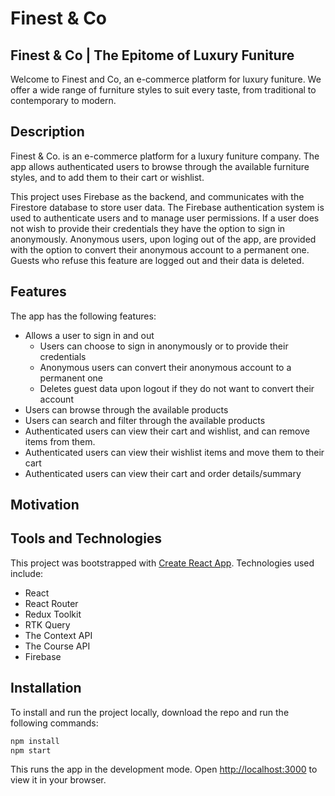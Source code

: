 # Finest & Co

## Finest & Co | The Epitome of Luxury Funiture

Welcome to Finest and Co, an e-commerce platform for luxury funiture. We offer a wide range of furniture styles to suit every taste, from traditional to contemporary to modern.

## Description

Finest & Co. is an e-commerce platform for a luxury funiture company. The app allows authenticated users to browse through the available furniture styles, and to add them to their cart or wishlist.

This project uses Firebase as the backend, and communicates with the Firestore database to store user data. The Firebase authentication system is used to authenticate users and to manage user permissions. If a user does not wish to provide their credentials they have the option to sign in anonymously. Anonymous users, upon loging out of the app, are provided with the option to convert their anonymous account to a permanent one. Guests who refuse this feature are logged out and their data is deleted.

## Features

The app has the following features:

- Allows a user to sign in and out
  - Users can choose to sign in anonymously or to provide their credentials
  - Anonymous users can convert their anonymous account to a permanent one
  - Deletes guest data upon logout if they do not want to convert their account
- Users can browse through the available products
- Users can search and filter through the available products
- Authenticated users can view their cart and wishlist, and can remove items from them.
- Authenticated users can view their wishlist items and move them to their cart
- Authenticated users can view their cart and order details/summary

## Motivation

## Tools and Technologies

This project was bootstrapped with [Create React App](https://github.com/facebook/create-react-app). Technologies used include:

- React
- React Router
- Redux Toolkit
- RTK Query
- The Context API
- The Course API
- Firebase

## Installation

To install and run the project locally, download the repo and run the following commands:

```bash
npm install
npm start
```

This runs the app in the development mode. Open [http://localhost:3000](http://localhost:3000) to view it in your browser.
